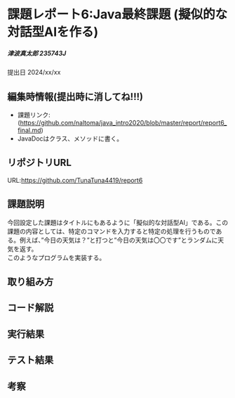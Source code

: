 # 課題レポート6:Java最終課題  (擬似的な対話型AIを作る)
##### 津波真太郎 235743J  
提出日 2024/xx/xx

## 編集時情報(提出時に消してね!!!)
- 課題リンク:(https://github.com/naltoma/java_intro2020/blob/master/report/report6_final.md)
- JavaDocはクラス、メソッドに書く。

## リポジトリURL
URL:https://github.com/TunaTuna4419/report6

## 課題説明
今回設定した課題はタイトルにもあるように「擬似的な対話型AI」である。この課題の内容としては、特定のコマンドを入力すると特定の処理を行うものである。例えば、”今日の天気は？”と打つと”今日の天気は〇〇です”とランダムに天気を返す。  
このようなプログラムを実装する。

## 取り組み方
## コード解説
## 実行結果
## テスト結果
## 考察